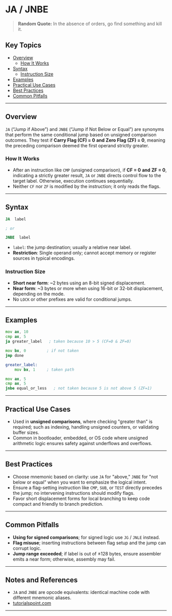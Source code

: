 # JA / JNBE

> **Random Quote:** In the absence of orders, go find something and kill it.

## Key Topics

- [Overview](#overview)
    - [How It Works](#how-it-works)
- [Syntax](#syntax)
    - [Instruction Size](#instruction-size)
- [Examples](#examples)
- [Practical Use Cases](#practical-use-cases)
- [Best Practices](#best-practices)
- [Common Pitfalls](#common-pitfalls)

---

## Overview

`JA` (“Jump if Above”) and `JNBE` (“Jump if Not Below or Equal”) are synonyms that perform the same conditional jump based on unsigned comparison outcomes. They test if **Carry Flag (CF) = 0** **and** **Zero Flag (ZF) = 0**, meaning the preceding comparison deemed the first operand strictly greater.

### How It Works

- After an instruction like `CMP` (unsigned comparison), if **CF = 0** **and** **ZF = 0**, indicating a strictly greater result, `JA` or `JNBE` directs control flow to the target label. Otherwise, execution continues sequentially.
- Neither `CF` nor `ZF` is modified by the instruction; it only reads the flags.

---

## Syntax
```asm
JA  label

; or

JNBE  label
```

* `label`: the jump destination; usually a relative near label.
* **Restriction**: Single operand only; cannot accept memory or register sources in typical encodings.

### Instruction Size

* **Short near form**: \~2 bytes using an 8-bit signed displacement.
* **Near form**: \~3 bytes or more when using 16-bit or 32-bit displacement, depending on the mode.
* No `LOCK` or other prefixes are valid for conditional jumps.

---

## Examples

```asm
mov ax, 10
cmp ax, 5
ja greater_label   ; taken because 10 > 5 (CF=0 & ZF=0)

mov bx, 0         ; if not taken
jmp done

greater_label:
    mov bx, 1     ; taken path
```

```asm
mov ax, 5
cmp ax, 5
jnbe equal_or_less   ; not taken because 5 is not above 5 (ZF=1)
```

---

## Practical Use Cases

* Used in **unsigned comparisons**, where checking "greater than" is required; such as indexing, handling unsigned counters, or validating buffer sizes.
* Common in bootloader, embedded, or OS code where unsigned arithmetic logic ensures safety against underflows and overflows.

---

## Best Practices

* Choose mnemonic based on clarity: use `JA` for "above," `JNBE` for "not below or equal" when you want to emphasize the logical intent.
* Ensure a flag-setting instruction like `CMP`, `SUB`, or `TEST` directly precedes the jump; no intervening instructions should modify flags.
* Favor short displacement forms for local branching to keep code compact and friendly to branch prediction.

---

## Common Pitfalls

* **Using for signed comparisons**; for signed logic use `JG` / `JNLE` instead.
* **Flag misuse**; inserting instructions between flag setup and the jump can corrupt logic.
* **Jump range exceeded**; if label is out of ±128 bytes, ensure assembler emits a near form; otherwise, assembly may fail.

---

## Notes and References

* `JA` and `JNBE` are opcode equivalents: identical machine code with different mnemonic aliases.
* [tutorialspoint.com](https://www.tutorialspoint.com/assembly_programming/assembly_conditions.htm)

---
